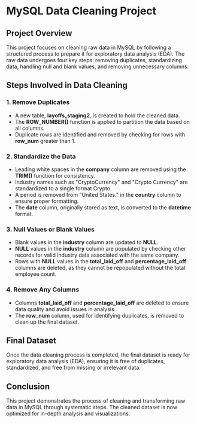 # MySQL Data Cleaning Project

## Project Overview
This project focuses on cleaning raw data in MySQL by following a structured process to prepare it for exploratory data analysis (EDA). The raw data undergoes four key steps: removing duplicates, standardizing data, handling null and blank values, and removing unnecessary columns.

## Steps Involved in Data Cleaning

### 1. **Remove Duplicates**
   - A new table, **layoffs_staging2**, is created to hold the cleaned data.
   - The **ROW_NUMBER()** function is applied to partition the data based on all columns.
   - Duplicate rows are identified and removed by checking for rows with **row_num** greater than 1.

### 2. **Standardize the Data**
   - Leading white spaces in the **company** column are removed using the **TRIM()** function for consistency.
   - Industry names such as "CryptoCurrency" and "Crypto Currency" are standardized to a single format Crypto.
   - A period is removed from "United States." in the **country** column to ensure proper formatting.
   - The **date** column, originally stored as text, is converted to the **datetime** format.

### 3. **Null Values or Blank Values**
   - Blank values in the **industry** column are updated to **NULL**.
   - **NULL** values in the **industry** column are populated by checking other records for valid industry data associated with the same company.
   - Rows with **NULL** values in the **total_laid_off** and **percentage_laid_off** columns are deleted, as they cannot be repopulated without the total employee count.

### 4. **Remove Any Columns**
   - Columns **total_laid_off** and **percentage_laid_off** are deleted to ensure data quality and avoid issues in analysis.
   - The **row_num** column, used for identifying duplicates, is removed to clean up the final dataset.

## Final Dataset
Once the data cleaning process is completed, the final dataset is ready for exploratory data analysis (EDA), ensuring it is free of duplicates, standardized, and free from missing or irrelevant data.

## Conclusion
This project demonstrates the process of cleaning and transforming raw data in MySQL through systematic steps. The cleaned dataset is now optimized for in-depth analysis and visualizations.

